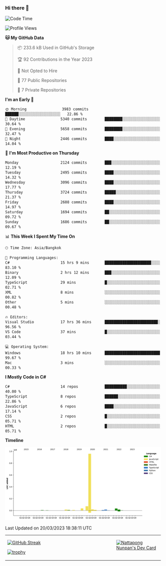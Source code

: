 ### Hi there 👋

<!--START_SECTION:waka-->
![Code Time](http://img.shields.io/badge/Code%20Time-489%20hrs%2032%20mins-blue)

![Profile Views](http://img.shields.io/badge/Profile%20Views-0-blue)

**🐱 My GitHub Data** 

> 📦 233.6 kB Used in GitHub's Storage 
 > 
> 🏆 92 Contributions in the Year 2023
 > 
> 🚫 Not Opted to Hire
 > 
> 📜 77 Public Repositories 
 > 
> 🔑 7 Private Repositories 
 > 
**I'm an Early 🐤** 

```text
🌞 Morning                3983 commits        ██████░░░░░░░░░░░░░░░░░░░   22.86 % 
🌆 Daytime                5340 commits        ████████░░░░░░░░░░░░░░░░░   30.64 % 
🌃 Evening                5658 commits        ████████░░░░░░░░░░░░░░░░░   32.47 % 
🌙 Night                  2446 commits        ████░░░░░░░░░░░░░░░░░░░░░   14.04 % 
```
📅 **I'm Most Productive on Thursday** 

```text
Monday                   2124 commits        ███░░░░░░░░░░░░░░░░░░░░░░   12.19 % 
Tuesday                  2495 commits        ████░░░░░░░░░░░░░░░░░░░░░   14.32 % 
Wednesday                3096 commits        ████░░░░░░░░░░░░░░░░░░░░░   17.77 % 
Thursday                 3724 commits        █████░░░░░░░░░░░░░░░░░░░░   21.37 % 
Friday                   2608 commits        ████░░░░░░░░░░░░░░░░░░░░░   14.97 % 
Saturday                 1694 commits        ██░░░░░░░░░░░░░░░░░░░░░░░   09.72 % 
Sunday                   1686 commits        ██░░░░░░░░░░░░░░░░░░░░░░░   09.67 % 
```


📊 **This Week I Spent My Time On** 

```text
🕑︎ Time Zone: Asia/Bangkok

💬 Programming Languages: 
C#                       15 hrs 9 mins       █████████████████████░░░░   83.10 % 
Binary                   2 hrs 12 mins       ███░░░░░░░░░░░░░░░░░░░░░░   12.09 % 
TypeScript               29 mins             █░░░░░░░░░░░░░░░░░░░░░░░░   02.71 % 
XML                      8 mins              ░░░░░░░░░░░░░░░░░░░░░░░░░   00.82 % 
Other                    5 mins              ░░░░░░░░░░░░░░░░░░░░░░░░░   00.48 % 

🔥 Editors: 
Visual Studio            17 hrs 36 mins      ████████████████████████░   96.56 % 
VS Code                  37 mins             █░░░░░░░░░░░░░░░░░░░░░░░░   03.44 % 

💻 Operating System: 
Windows                  18 hrs 10 mins      █████████████████████████   99.67 % 
Mac                      3 mins              ░░░░░░░░░░░░░░░░░░░░░░░░░   00.33 % 
```

**I Mostly Code in C#** 

```text
C#                       14 repos            ██████████░░░░░░░░░░░░░░░   40.00 % 
TypeScript               8 repos             ██████░░░░░░░░░░░░░░░░░░░   22.86 % 
JavaScript               6 repos             ████░░░░░░░░░░░░░░░░░░░░░   17.14 % 
CSS                      2 repos             █░░░░░░░░░░░░░░░░░░░░░░░░   05.71 % 
HTML                     2 repos             █░░░░░░░░░░░░░░░░░░░░░░░░   05.71 % 
```



**Timeline**

![Lines of Code chart](https://raw.githubusercontent.com/aixasz/aixasz/main/assets/bar_graph.png)


 Last Updated on 20/03/2023 18:38:11 UTC
<!--END_SECTION:waka-->

<table>
<tr>
<td width="70%" valign="top">
 
 [![GitHub Streak](http://github-readme-streak-stats.herokuapp.com?user=aixasz&theme=github-dark&hide_border=true&date_format=%5BY%20%5DM%20j)](https://git.io/streak-stats)

 [![trophy](https://github-profile-trophy.vercel.app/?username=aixasz&theme=onedark)](https://github.com/ryo-ma/github-profile-trophy)
 </td>
<td width="30%" valign="top">
 
<a href="https://app.daily.dev/aixasz"><img src="https://api.daily.dev/devcards/403207936e6547c9a85ea449e9f3abe8.png?r=re8" alt="Nattapong Nunpan's Dev Card"/></a>

 </td>
</tr>
</table>
 
